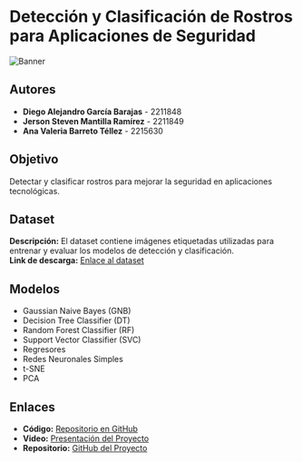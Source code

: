# Detección y Clasificación de Rostros para Aplicaciones de Seguridad

![Banner](https://via.placeholder.com/800x300?text=Detección+y+Clasificación+de+Rostros) <!-- Reemplaza este enlace por el de tu imagen -->

## Autores
- **Diego Alejandro García Barajas** - 2211848  
- **Jerson Steven Mantilla Ramírez** - 2211849  
- **Ana Valeria Barreto Téllez** - 2215630  

## Objetivo
Detectar y clasificar rostros para mejorar la seguridad en aplicaciones tecnológicas.

## Dataset
**Descripción:** El dataset contiene imágenes etiquetadas utilizadas para entrenar y evaluar los modelos de detección y clasificación.  
**Link de descarga:** [Enlace al dataset](<TU_LINK_AQUI>)

## Modelos
- Gaussian Naive Bayes (GNB)
- Decision Tree Classifier (DT)
- Random Forest Classifier (RF)
- Support Vector Classifier (SVC)  
- Regresores  
- Redes Neuronales Simples  
- t-SNE  
- PCA

## Enlaces
- **Código:** [Repositorio en GitHub](<TU_LINK_AQUI>)  
- **Video:** [Presentación del Proyecto](<TU_LINK_AQUI>)  
- **Repositorio:** [GitHub del Proyecto](<TU_LINK_AQUI>)
